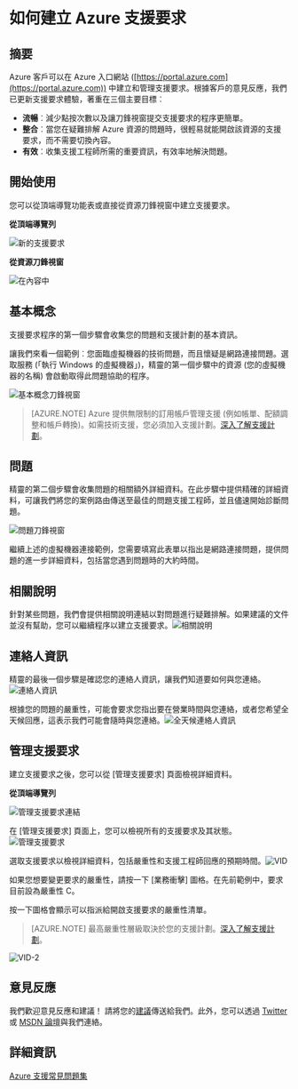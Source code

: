 <properties
	 pageTitle="如何建立 Azure 支援要求 | Microsoft Azure"
	 description="如何建立 Azure 支援要求。"
	 services="Azure Supportability"
	 documentationCenter=""
	 authors="ganganarayanan"
	 manager="scotthit"
	 editor=""/>

<tags
	 ms.service="azure-supportability"
	 ms.workload="na"
	 ms.tgt_pltfrm="na"
	 ms.devlang="na"
	 ms.topic="article"
	 ms.date="07/25/2016"
	 ms.author="gangan"/>

# 如何建立 Azure 支援要求

## 摘要
Azure 客戶可以在 Azure 入口網站 ([https://portal.azure.com](https://portal.azure.com)) 中建立和管理支援要求。根據客戶的意見反應，我們已更新支援要求體驗，著重在三個主要目標︰

- **流暢**︰減少點按次數以及讓刀鋒視窗提交支援要求的程序更簡單。
- **整合**︰當您在疑難排解 Azure 資源的問題時，很輕易就能開啟該資源的支援要求，而不需要切換內容。
- **有效**︰收集支援工程師所需的重要資訊，有效率地解決問題。

## 開始使用
您可以從頂端導覽功能表或直接從資源刀鋒視窗中建立支援要求。

**從頂端導覽列**

![新的支援要求](./media/how-to-create-azure-support-request/NewSupportRequest.png)

**從資源刀鋒視窗**

![在內容中](./media/how-to-create-azure-support-request/Incontext.png)

## 基本概念
支援要求程序的第一個步驟會收集您的問題和支援計劃的基本資訊。

讓我們來看一個範例︰您面臨虛擬機器的技術問題，而且懷疑是網路連接問題。選取服務 (「執行 Windows 的虛擬機器」)，精靈的第一個步驟中的資源 (您的虛擬機器的名稱) 會啟動取得此問題協助的程序。

![基本概念刀鋒視窗](./media/how-to-create-azure-support-request/Basics.png)

>[AZURE.NOTE] Azure 提供無限制的訂用帳戶管理支援 (例如帳單、配額調整和帳戶轉換)。如需技術支援，您必須加入支援計劃。[深入了解支援計劃](https://azure.microsoft.com/support/plans)。

## 問題
精靈的第二個步驟會收集問題的相關額外詳細資料。在此步驟中提供精確的詳細資料，可讓我們將您的案例路由傳送至最佳的問題支援工程師，並且儘速開始診斷問題。

![問題刀鋒視窗](./media/how-to-create-azure-support-request/Problem.png)

繼續上述的虛擬機器連接範例，您需要填寫此表單以指出是網路連接問題，提供問題的進一步詳細資料，包括當您遇到問題時的大約時間。

## 相關說明
針對某些問題，我們會提供相關說明連結以對問題進行疑難排解。如果建議的文件並沒有幫助，您可以繼續程序以建立支援要求。![相關說明](./media/how-to-create-azure-support-request/RelatedHelp.png)

## 連絡人資訊
精靈的最後一個步驟是確認您的連絡人資訊，讓我們知道要如何與您連絡。![連絡人資訊](./media/how-to-create-azure-support-request/ContactInformation.png)

根據您的問題的嚴重性，可能會要求您指出要在營業時間與您連絡，或者您希望全天候回應，這表示我們可能會隨時與您連絡。![全天候連絡人資訊](./media/how-to-create-azure-support-request/ContactInformation-2.png)

## 管理支援要求
建立支援要求之後，您可以從 [管理支援要求] 頁面檢視詳細資料。

**從頂端導覽列**

![管理支援要求連結](./media/how-to-create-azure-support-request/ManageSupportRequest-link.png)

在 [管理支援要求] 頁面上，您可以檢視所有的支援要求及其狀態。![管理支援要求](./media/how-to-create-azure-support-request/ManageSupportRequest.png)

選取支援要求以檢視詳細資料，包括嚴重性和支援工程師回應的預期時間。![VID](./media/how-to-create-azure-support-request/VID.png)

如果您想要變更要求的嚴重性，請按一下 [業務衝擊] 圖格。在先前範例中，要求目前設為嚴重性 C。

按一下圖格會顯示可以指派給開啟支援要求的嚴重性清單。

>[AZURE.NOTE] 最高嚴重性層級取決於您的支援計劃。[深入了解支援計劃](https://azure.microsoft.com/support/plans)。

![VID-2](./media/how-to-create-azure-support-request/VID-2.png)

## 意見反應
我們歡迎意見反應和建議！ 請將您的[建議](https://feedback.azure.com/forums/266794-support-feedback)傳送給我們。此外，您可以透過 [Twitter](https://twitter.com/azuresupport) 或 [MSDN 論壇](https://social.msdn.microsoft.com/Forums/azure)與我們連絡。

## 詳細資訊
[Azure 支援常見問題集](https://azure.microsoft.com/support/faq)

<!---HONumber=AcomDC_0817_2016-->